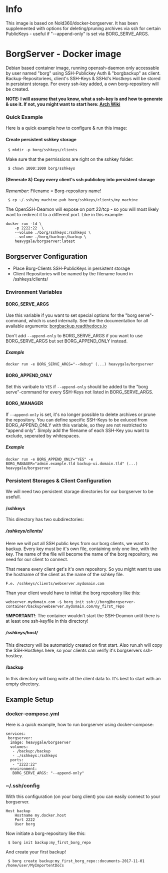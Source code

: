 # Info
This image is based on Nold360/docker-borgserver. It has been supplemented with options for deleting/pruning archives via ssh for certain PublicKeys - useful if "--append-only" is set via BORG_SERVE_ARGS.

# BorgServer - Docker image
Debian based container image, running openssh-daemon only accessable by user named "borg" using SSH-Publickey Auth & "borgbackup" as client. Backup-Repositoriees, client's SSH-Keys & SSHd's Hostkeys will be stored in persistent storage.
For every ssh-key added, a own borg-repository will be created.

**NOTE: I will assume that you know, what a ssh-key is and how to generate & use it. If not, you might want to start here: [Arch Wiki](https://wiki.archlinux.org/index.php/SSH_Keys)**

### Quick Example
Here is a quick example how to configure & run this image:

#### Create persistent sshkey storage
```
 $ mkdir -p borg/sshkeys/clients
```

Make sure that the permissions are right on the sshkey folder:
```
 $ chown 1000:1000 borg/sshkeys
```

#### (Generate &) Copy every client's ssh publickey into persistent storage
*Remember*: Filename = Borg-repository name!
```
 $ cp ~/.ssh/my_machine.pub borg/sshkeys/clients/my_machine
```

The OpenSSH-Deamon will expose on port 22/tcp - so you will most likely want to redirect it to a different port. Like in this example:
```
docker run -td \
	-p 2222:22  \
	--volume ./borg/sshkeys:/sshkeys \
	--volume ./borg/backup:/backup \
	heavygale/borgserver:latest
```


## Borgserver Configuration
 * Place Borg-Clients SSH-PublicKeys in persistent storage
 * Client Repositories will be named by the filename found in /sshkeys/clients/

### Environment Variables
#### BORG_SERVE_ARGS
Use this variable if you want to set special options for the "borg serve"-command, which is used internally.
See the the documentation for all available arguments: [borgbackup.readthedocs.io](https://borgbackup.readthedocs.io/en/1.0.9/usage.html#borg-serve)

Don't add `--append-only` to BORG_SERVE_ARGS if you want to use BORG_SERVE_ARGS but set BORG_APPEND_ONLY instead.

##### Example
```
docker run -e BORG_SERVE_ARGS="--debug" (...) heavygale/borgserver
```

#### BORG_APPEND_ONLY
Set this varibale to `YES` if `--append-only` should be added to the "borg serve"-command for every SSH-Keys not listed in BORG_SERVE_ARGS. 

#### BORG_MANAGER
If `--append-only` is set, it's no longer possible to delete archives or prune the repository. You can define specific SSH-Keys to be exluced from BORG_APPEND_ONLY with this variable, so they are not restricted to "append only". Simply add the filename of 
each SSH-Key you want to exclude, seperated by whitespaces.

##### Example
```
docker run -e BORG_APPEND_ONLY="YES" -e BORG_MANAGER="admin.example.tld backup-ui.domain.tld" (...) heavygale/borgserver
```

### Persistent Storages & Client Configuration
We will need two persistent storage directories for our borgserver to be usefull.

#### /sshkeys
This directory has two subdirectories:

##### /sshkeys/clients/
Here we will put all SSH public keys from our borg clients, we want to backup. Every key must be it's own file, containing only one line, with the key. The name of the file will become the name of the borg repository, we need for our client to connect.

That means every client get's it's own repository. So you might want to use the hostname of the client as the name of the sshkey file.

```
F.e. /sshkeys/clients/webserver.mydomain.com
```

Than your client would have to initiat the borg repository like this:
```
webserver.mydomain.com ~$ borg init ssh://borg@borgserver-container/backup/webserver.mydomain.com/my_first_repo
```

**!IMPORTANT!**: The container wouldn't start the SSH-Deamon until there is at least one ssh-keyfile in this directory!

##### /sshkeys/host/
This directory will be automaticly created on first start. Also run.sh will copy the SSH-Hostkeys here, so your clients can verify it's borgservers ssh-hostkey.

#### /backup
In this directory will borg write all the client data to. It's best to start with an empty directory.


## Example Setup
### docker-compose.yml
Here is a quick example, how to run borgserver using docker-compose:
```
services:
 borgserver:
  image: heavygale/borgserver
  volumes:
   - /backup:/backup
   - ./sshkeys:/sshkeys
  ports:
   - "2222:22"
  environment:
   BORG_SERVE_ARGS: "--append-only"
```

### ~/.ssh/config
With this configuration (on your borg client) you can easily connect to your borgserver.
```
Host backup
	Hostname my.docker.host
	Port 2222
	User borg
```

Now initiate a borg-repository like this:
```
 $ borg init backup:my_first_borg_repo
```

And create your first backup!
```
 $ borg create backup:my_first_borg_repo::documents-2017-11-01 /home/user/MyImportentDocs
```
